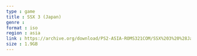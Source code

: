 ```yaml
---
type : game
title : SSX 3 (Japan)
genre : 
format : iso
region : asia
link : https://archive.org/download/PS2-ASIA-ROMS321COM/SSX%203%20%28Japan%29.7z
size : 1.9GB
---
```

